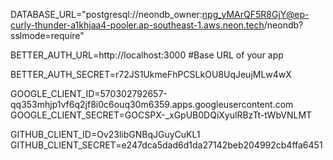 DATABASE_URL="postgresql://neondb_owner:npg_yMArQF5R8GjY@ep-curly-thunder-a1khjaa4-pooler.ap-southeast-1.aws.neon.tech/neondb?sslmode=require"

BETTER_AUTH_URL=http://localhost:3000 #Base URL of your app

BETTER_AUTH_SECRET=r72JS1UkmeFhPCSLkOU8UqJeujMLw4wX

GOOGLE_CLIENT_ID=570302792657-qq353mhjp1vf6q2jf8i0c6ouq30m6359.apps.googleusercontent.com
GOOGLE_CLIENT_SECRET=GOCSPX-\_xGpUB0DQiXyulRBzTt-tWbVNLMT

GITHUB_CLIENT_ID=Ov23libGNBqJGuyCuKL1
GITHUB_CLIENT_SECRET=e247dca5dad6d1da27142beb204992cb4ffa6451
